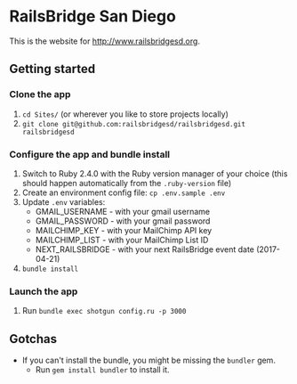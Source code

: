 # RailsBridge San Diego

This is the website for http://www.railsbridgesd.org.

## Getting started

### Clone the app
1. `cd Sites/` (or wherever you like to store projects locally)
2. `git clone git@github.com:railsbridgesd/railsbridgesd.git railsbridgesd`

### Configure the app and bundle install
1. Switch to Ruby 2.4.0 with the Ruby version manager of your choice (this
should happen automatically from the `.ruby-version` file)
2. Create an environment config file: `cp .env.sample .env`
3. Update `.env` variables:   
   - GMAIL_USERNAME   - with your gmail username
   - GMAIL_PASSWORD   - with your gmail password
   - MAILCHIMP_KEY    - with your MailChimp API key
   - MAILCHIMP_LIST   - with your MailChimp List ID
   - NEXT_RAILSBRIDGE - with your next RailsBridge event date (2017-04-21)
4. `bundle install`

### Launch the app
1. Run `bundle exec shotgun config.ru -p 3000`

## Gotchas

- If you can't install the bundle, you might be missing the `bundler` gem.
  - Run `gem install bundler` to install it.
